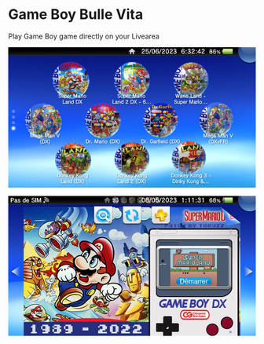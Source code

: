 # Game Boy Bulle Vita

Play Game Boy game directly on your Livearea

![PICTURE](https://github.com/chronoss09/GameBoy-Bulle-Vita/blob/main/2023-06-25-063243-900224.jpg)

![PICTURE](https://github.com/chronoss09/GameBoy-Bulle-Vita/blob/main/Screenshot/2023-05-08-011133-323325.jpg)
